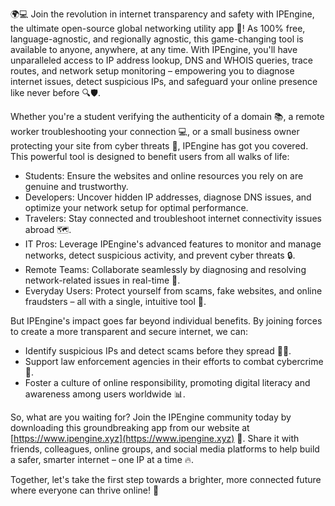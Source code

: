 🌍💻 Join the revolution in internet transparency and safety with IPEngine, the ultimate open-source global networking utility app 🚀! As 100% free, language-agnostic, and regionally agnostic, this game-changing tool is available to anyone, anywhere, at any time. With IPEngine, you'll have unparalleled access to IP address lookup, DNS and WHOIS queries, trace routes, and network setup monitoring – empowering you to diagnose internet issues, detect suspicious IPs, and safeguard your online presence like never before 🔍🛡️.

Whether you're a student verifying the authenticity of a domain 📚, a remote worker troubleshooting your connection 💻, or a small business owner protecting your site from cyber threats 💸, IPEngine has got you covered. This powerful tool is designed to benefit users from all walks of life:

* Students: Ensure the websites and online resources you rely on are genuine and trustworthy.
* Developers: Uncover hidden IP addresses, diagnose DNS issues, and optimize your network setup for optimal performance.
* Travelers: Stay connected and troubleshoot internet connectivity issues abroad 🗺️.
* IT Pros: Leverage IPEngine's advanced features to monitor and manage networks, detect suspicious activity, and prevent cyber threats 🔒.
* Remote Teams: Collaborate seamlessly by diagnosing and resolving network-related issues in real-time 💼.
* Everyday Users: Protect yourself from scams, fake websites, and online fraudsters – all with a single, intuitive tool 🚫.

But IPEngine's impact goes far beyond individual benefits. By joining forces to create a more transparent and secure internet, we can:

* Identify suspicious IPs and detect scams before they spread 🕵️‍♀️.
* Support law enforcement agencies in their efforts to combat cybercrime 💪.
* Foster a culture of online responsibility, promoting digital literacy and awareness among users worldwide 📊.

So, what are you waiting for? Join the IPEngine community today by downloading this groundbreaking app from our website at [https://www.ipengine.xyz](https://www.ipengine.xyz) 📲. Share it with friends, colleagues, online groups, and social media platforms to help build a safer, smarter internet – one IP at a time 🔥.

Together, let's take the first step towards a brighter, more connected future where everyone can thrive online! 💫